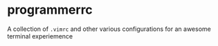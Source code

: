 # programmerrc

A collection of `.vimrc` and other various configurations for an awesome terminal experiemence
